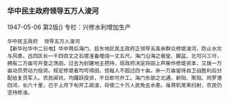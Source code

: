 ### 华中民主政府领导五万人浚河

1947-05-06
第2版()
专栏：兴修水利增加生产

    华中民主政府  领导五万人浚河
    【新华社华中二日电】华中蒋后海门、启东地区民主政府正领导五高余群众修堤浚河，防止水灾与风患。吕四区长一千四百丈之石堤准备增阔一丈五尺。海门沿海之巷堂、脚盆、北可兴三圩，拥有二万亩可开垦之荡田，过去为封建地主把持，现政府决定将田上芦柴作修堤资本，又拨一万亩动员劳动力投资。规定修堤者均可得田，但每人不超过四十亩。余一万亩留待自卫战胜利后分配给复员军人。农民闻讯，均踊跃投资，不日即可开工。海门东部之北通、新阳、聚阳、同罗港四河，长六十里，已于上月下旬开工疏浚，将使二十万人民免去水患。虽蒋机常来扫射，农民仍坚持修浚。
